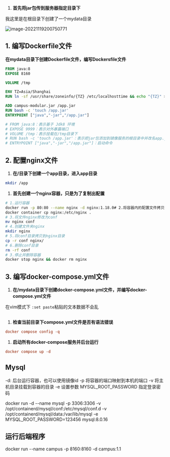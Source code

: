 1. **首先将jar包传到服务器指定目录下**

我这里是在根目录下创建了一个mydata目录

![image-20221119200750771](https://img-blog.csdnimg.cn/img_convert/39b1a5c8ed156334c7ae3423fe9fc9f7.png)

## 1. 编写Dockerfile文件

**在mydata目录下创建Dockerfile文件，编写Dockersfile文件**

```dockerfile
FROM java:8
EXPOSE 8160

VOLUME /tmp

ENV TZ=Asia/Shanghai
RUN ln -sf /usr/share/zoneinfo/{TZ} /etc/localhosttime && echo "{TZ}" > /etc/timezone

ADD campus-modular.jar /app.jar
RUN bash -c 'touch /app.jar'
ENTRYPOINT ["java","-jar","/app.jar"]

# FROM java:8：表示基于 Jdk8 环境
# EXPOSE 9999：表示对外暴露端口
# VOLUME /tmp：表示挂载在/tmp目录下
# RUN bash -c 'touch /app.jar'：表示把jar包添加到镜像服务的根目录中并改名app.jar
# ENTRYPOINT ["java","-jar","/app.jar"]：启动命令
```

## 2. 配置nginx文件

1. **在/目录下创建一个app目录，进入app目录**

```bash
mkdir /app
```

1. **首先创建一个nginx容器，只是为了复制出配置**

```bash
# 1.运行容器
docker run -p 80:80 --name nginx -d nginx:1.18.0# 2.将容器内的配置文件拷贝到当前目录/app中:
docker container cp nginx:/etc/nginx .
# 3.将文件nginx修改为conf
mv nginx conf
# 4.创建文件夹nginx
mkdir nginx
# 5.将conf目录拷贝到nginx目录
cp -r conf nginx/
# 6.删除conf目录
rm -rf conf
# 3.停止并删除容器
docker stop nginx && docker rm nginx 
```

## 3. 编写docker-compose.yml文件

1. **在/mydata目录下创建docker-compose.yml文件，并编写docker-compose.yml文件**

 在vim模式下 `:set paste`粘贴的文本数据不会乱

```yaml

```

1. **检查当前目录下compose.yml文件是否有语法错误**

```ini
docker compose config -q
```

1. **启动所有docker-compose服务并后台运行**

```ini
docker compose up -d
```









## Mysql

-d: 后台运行容器，也可以使用镜像id -p 将容器的端口映射到本机的端口 -v 将主机目录挂载到容器的目录 -e 设置参数  MYSQL_ROOT_PASSWORD 指定登录密码  

docker run -d --name mysql -p 3306:3306 -v /opt/containerd/mysql/conf:/etc/mysql/conf.d -v /opt/containerd/mysql/data:/var/lib/mysql -e MYSQL_ROOT_PASSWORD=123456 mysql:8.0.16







## 运行后端程序

docker run --name campus -p 8160:8160 -d campus:1.1

